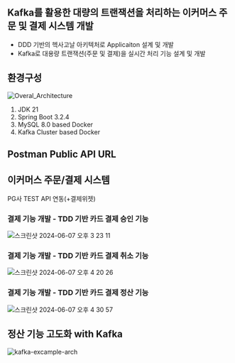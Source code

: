 ## Kafka를 활용한 대량의 트랜잭션을 처리하는 이커머스 주문 및 결제 시스템 개발
-  DDD 기반의 헥사고날 아키텍처로 Applicaiton 설계 및 개발<br />
-  Kafka로 대용량 트랜잭션(주문 및 결제)을 실시간 처리 기능 설계 및 개발<br />

## 환경구성
![Overal_Architecture](https://github.com/jinho-yoo-jack/jedi-spring-labs/assets/58014147/e40f3347-48be-4140-8798-0a20c1512264)
1. JDK 21
2. Spring Boot 3.2.4
4. MySQL 8.0 based Docker
5. Kafka Cluster based Docker


## Postman Public API URL
## 이커머스 주문/결제 시스템
PG사 TEST API 연동(+결제위젯)
### 결제 기능 개발 - TDD 기반 카드 결제 승인 기능
![스크린샷 2024-06-07 오후 3 23 11](https://github.com/jinho-yoo-jack/jedi-spring-labs/assets/58014147/95cfcff2-274a-458e-a849-994205355ce6)
### 결제 기능 개발 - TDD 기반 카드 결제 취소 기능
![스크린샷 2024-06-07 오후 4 20 26](https://github.com/jinho-yoo-jack/jedi-spring-labs/assets/58014147/90796985-832b-4afc-a948-266161a92b79)
### 결제 기능 개발 - TDD 기반 카드 결제 정산 기능
![스크린샷 2024-06-07 오후 4 30 57](https://github.com/jinho-yoo-jack/jedi-spring-labs/assets/58014147/263c998c-9cdd-42c5-a825-8c01ad5ea69a)
## 정산 기능 고도화 with Kafka
![kafka-excample-arch](https://github.com/user-attachments/assets/fc1a3db7-750b-4ed1-b2f4-5a7f6eaca064)